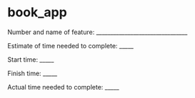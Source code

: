 # book_app

Number and name of feature: ________________________________

Estimate of time needed to complete: _____

Start time: _____

Finish time: _____

Actual time needed to complete: _____